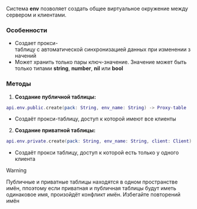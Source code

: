 Система **env** позволяет создать общее виртуальное окружение между сервером и клиентами.

### Особенности
- Создает прокси-таблицу с автоматической синхронизацией данных при изменении значений
- Может хранить только пары ключ-значение. Значение может быть только типами **string**, **number**, **nil** или **bool**

### Методы
1. **Создание публичной таблицы:**
```lua
api.env.public.create(pack: String, env_name: String) -> Proxy-table
```
   - Создаёт прокси-таблицу, доступ к которой имеют все клиенты

2. **Создание приватной таблицы:**
```lua
api.env.private.create(pack: String, env_name: String, client: Client) -> Proxy-table
```
   - Создаёт прокси таблицу, доступ к которой есть только у одного клиента

>[!WARNING]
> Публичные и приватные таблицы находятся в одном пространстве имён, ппоэтому если приватная и публичная таблицы будут иметь одинаковое имя, произойдёт конфликт имён. Избегайте повторений имён